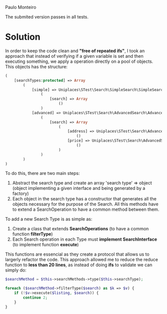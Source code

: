 Paulo Monteiro

The submited version passes in all tests.

# Solution

In order to keep the code clean and **"free of repeated ifs"**, I took an approach that instead of verifying if a given variable is set and then executing something, we apply a operation directly on a pool of objects. This objects has the structure:

```php
(
    [searchTypes:protected] => Array
        (
            [simple] => Uniplaces\STest\Search\SimpleSearch\SimpleSearch Object
                (
                    [search] => Array
                        ()
                )
            [advanced] => Uniplaces\STest\Search\AdvancedSearch\AdvancedSearch Object
                (
                    [search] => Array
                        (
                            [address] => Uniplaces\STest\Search\AdvancedSearch\AddressSearch Object
                                ()
                            [price] => Uniplaces\STest\Search\AdvancedSearch\PriceSearch Object
                                ()
                        )
                )
        )
)

```

To do this, there are two main steps:
1. Abstract the search type and create an array 'search type' => object (object implementing a given interface and being generated by a factory)
2. Each object in the search type has a constructor that generates all the objects necessary for the purpose of the Search. All this methods have to extend a SearchOperation to have a common method between them.

To add a new Search Type is as simple as:

1. Create a class that extends **SearchOperations** (to have a common function **filterType**)
2. Each Search operation in each Type must **implement SearchInterface** (to implement function **execute**)

This functions are essencial as they create a protocol that allows us to largerly refactor the code. This approach allowed me to reduce the reduce function to **less than 20 lines**, as instead of doing **ifs** to validate we can simply do:

```php
$searchMethod = $this->searchMethods->type($this->searchType);

foreach ($searchMethod->filterType($search) as $k => $v) {
    if (!$v->execute($listing, $search)) {
        continue 2;
    }
}
```

